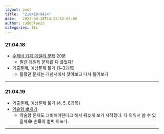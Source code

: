```yaml
---
layout: post
title:  "210418-0424"
date:   2021-04-18T14:25:52-05:00
author: codeblue25
categories: TIL
---
```


<h3>21.04.18</h3>

* [수제비 카페 데일리 문제](https://cafe.naver.com/soojebi) 20문
  * 밀린 데일리 문제를 다 풀었다!
* 기출문제, 예상문제 풀기 (1~3과목)
  * 틀렸던 문제는 개념서에서 찾아보고 다시 풀어보기

---

<h3>21.04.19</h3>

* 기출문제, 예상문제 풀기 (4, 5, 8과목)
* [약술형 뽀개기](https://cafe.naver.com/soojebi)
  * 약술형 문제도 대비해야한다고 해서 뒤늦게 보기 시작했다. 다 외워서 쓸 수 있을까😂 손목이 벌써 아프다.

---
